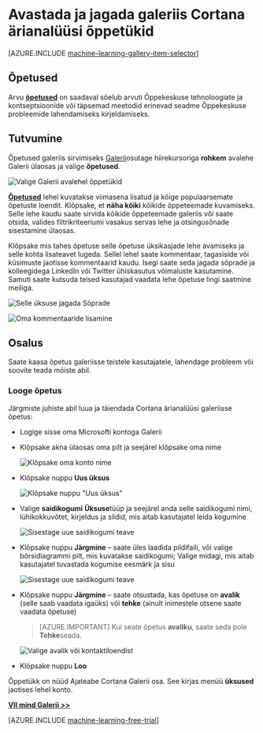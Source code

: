 <properties
    pageTitle="Cortana ärianalüüsi Galerii õpetused | Microsoft Azure'i"
    description="Avastage ja ühiskasutus õpetused galeriis Cortana Ajateabe."
    services="machine-learning"
    documentationCenter=""
    authors="garyericson"
    manager="jhubbard"
    editor="cgronlun"/>

<tags
    ms.service="machine-learning"
    ms.workload="data-services"
    ms.tgt_pltfrm="na"
    ms.devlang="na"
    ms.topic="article"
    ms.date="10/13/2016"
    ms.author="roopalik;garye"/>


# <a name="discover-and-share-tutorials-in-the-cortana-intelligence-gallery"></a>Avastada ja jagada galeriis Cortana ärianalüüsi õppetükid

[AZURE.INCLUDE [machine-learning-gallery-item-selector](../../includes/machine-learning-gallery-item-selector.md)]

## <a name="tutorials"></a>Õpetused

Arvu **[õpetused](https://gallery.cortanaintelligence.com/tutorials)** on saadaval sõelub arvuti Õppekeskuse tehnoloogiate ja kontseptsioonide või täpsemad meetodid erinevad seadme Õppekeskuse probleemide lahendamiseks kirjeldamiseks.

## <a name="discover"></a>Tutvumine

Õpetused galeriis sirvimiseks [Galerii](http://gallery.cortanaintelligence.com)osutage hiirekursoriga **rohkem** avalehe Galerii ülaosas ja valige **õpetused**.

![Valige Galerii avalehel õppetükid](media/machine-learning-gallery-tutorials/select-tutorials-in-gallery.png)

 **[Õpetused](https://gallery.cortanaintelligence.com/tutorials)** 
 lehel kuvatakse viimasena lisatud ja kõige populaarsemate õpetuste loendit.
Klõpsake, et **näha kõiki** kõikide õppeteemade kuvamiseks.
Selle lehe kaudu saate sirvida kõikide õppeteemade galeriis või saate otsida, valides filtrikriteeriumi vasakus servas lehe ja otsingusõnade sisestamine ülaosas.

 Klõpsake mis tahes õpetuse selle õpetuse üksikasjade lehe avamiseks ja selle kohta lisateavet lugeda.
Sellel lehel saate kommentaar, tagasiside või küsimuste jaotisse kommentaarid kaudu. Isegi saate seda jagada sõprade ja kolleegidega LinkedIn või Twitter ühiskasutus võimaluste kasutamine. Samuti saate kutsuda teised kasutajad vaadata lehe õpetuse lingi saatmine meiliga.

![Selle üksuse jagada Sõprade](media\machine-learning-gallery-how-to-use-contribute-publish\share-links.png)

![Oma kommentaaride lisamine](media\machine-learning-gallery-how-to-use-contribute-publish\comments.png)


## <a name="contribute"></a>Osalus

Saate kaasa õpetus galeriisse teistele kasutajatele, lahendage probleem või soovite teada mõiste abil.

### <a name="create-a-tutorial"></a>Looge õpetus

Järgmiste juhiste abil luua ja täiendada Cortana ärianalüüsi galeriisse õpetus:

- Logige sisse oma Microsofti kontoga Galerii

- Klõpsake akna ülaosas oma pilt ja seejärel klõpsake oma nime

    ![Klõpsake oma konto nime](media\machine-learning-gallery-tutorials\click-account-name.png)

- Klõpsake nuppu **Uus üksus**

    ![Klõpsake nuppu "Uus üksus"](media\machine-learning-gallery-collections\click-new-item.png)

- Valige **saidikogumi** **Üksuse**tüüp ja seejärel anda selle saidikogumi nimi, lühikokkuvõtet, kirjeldus ja sildid, mis aitab kasutajatel leida kogumine

    ![Sisestage uue saidikogumi teave](media\machine-learning-gallery-tutorials\create-tutorial-page-1.png)

- Klõpsake nuppu **Järgmine** – saate üles laadida pildifaili, või valige börsidiagrammi pilt, mis kuvatakse saidikogumi; Valige midagi, mis aitab kasutajatel tuvastada kogumise eesmärk ja sisu

    ![Sisestage uue saidikogumi teave](media\machine-learning-gallery-tutorials\create-tutorial-page-2.png)

- Klõpsake nuppu **Järgmine** – saate otsustada, kas õpetuse on **avalik** (selle saab vaadata igaüks) või **tehke** (ainult inimestele otsene saate vaadata õpetuse)

    > [AZURE.IMPORTANT] Kui seate õpetus **avaliku**, saate seda pole **Tehke**seada.

    ![Valige avalik või kontaktiloendist](media\machine-learning-gallery-tutorials\create-tutorial-page-3.png)

- Klõpsake nuppu **Loo**

Õppetükk on nüüd Ajateabe Cortana Galerii osa. See kirjas menüü **üksused** jaotises lehel konto.


**[VII mind Galerii >>](http://gallery.cortanaintelligence.com)**

[AZURE.INCLUDE [machine-learning-free-trial](../../includes/machine-learning-free-trial.md)]
